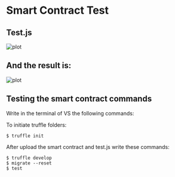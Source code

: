 # Smart Contract Test



## Test.js
![plot](https://www5.0zz0.com/2021/04/21/06/173801574.png)
## And the result is:
 ![plot](https://www3.0zz0.com/2021/04/21/06/194022281.jpg)

	
## Testing the smart contract commands 

Write in the terminal of VS the following commands:

To initiate truffle folders:
```
$ truffle init
```
After upload the smart contract and test.js write these commands:
```
$ truffle develop
$ migrate --reset
$ test
```


